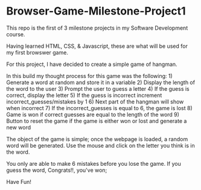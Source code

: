 # Browser-Game-Milestone-Project1
 
This repo is the first of 3 milestone projects in my Software Development course.

Having learned HTML, CSS, & Javascript, these are what will be used for my first browswer game.

For this project, I have decided to create a simple game of hangman.

In this build my thought process for this game was the following:
    1)  Generate a word at random and store it in a variable
    2)  Display the length of the word to the user
    3)  Prompt the user to guess a letter
    4)  If the guess is correct, display the letter 
    5)  If the guess is incorrect increment incorrect_guesses/mistakes by 1 
    6)  Next part of the hangman will show when incorrect
    7)  If the incorrect_guesses is equal to 6, the game is lost 
    8)  Game is won if correct guesses are equal to the length of the word
    9)  Button to reset the game if the game is either won or lost and generate a new word

The object of the game is simple; once the webpage is loaded, a random word will be generated.
Use the mouse and click on the letter you think is in the word.

You only are able to make 6 mistakes before you lose the game.
If you guess the word, Congrats!!, you've won; 

Have Fun!